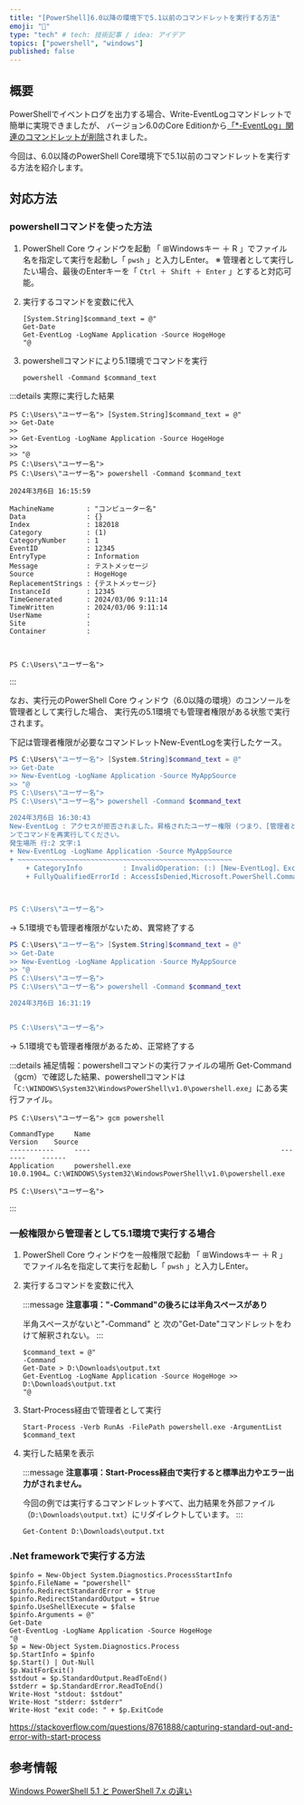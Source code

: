 ```yaml
---
title: "[PowerShell]6.0以降の環境下で5.1以前のコマンドレットを実行する方法"
emoji: "🔀"
type: "tech" # tech: 技術記事 / idea: アイデア
topics: ["powershell", "windows"]
published: false
---
```

## 概要

PowerShellでイベントログを出力する場合、Write-EventLogコマンドレットで簡単に実現できましたが、
バージョン6.0のCore Editionから[「*-EventLog」関連のコマンドレットが削除](https://learn.microsoft.com/en-us/powershell/scripting/whats-new/differences-from-windows-powershell#-eventlog-cmdlets)されました。

今回は、6.0以降のPowerShell Core環境下で5.1以前のコマンドレットを実行する方法を紹介します。

## 対応方法

### powershellコマンドを使った方法

1. PowerShell Core ウィンドウを起動
    「 ⊞Windowsキー ＋ R 」でファイル名を指定して実行を起動し「 `pwsh` 」と入力しEnter。
    ※ 管理者として実行したい場合、最後のEnterキーを「 `Ctrl ＋ Shift ＋ Enter` 」とすると対応可能。

1. 実行するコマンドを変数に代入

    ```powershell:コピー用
    [System.String]$command_text = @"
    Get-Date
    Get-EventLog -LogName Application -Source HogeHoge
    "@
    ```

1. powershellコマンドにより5.1環境でコマンドを実行

    ```powershell:コピー用
    powershell -Command $command_text
    ```

:::details 実際に実行した結果

```powershell:実際に実行した結果
PS C:\Users\"ユーザー名"> [System.String]$command_text = @"
>> Get-Date
>>
>> Get-EventLog -LogName Application -Source HogeHoge
>>
>> "@
PS C:\Users\"ユーザー名">
PS C:\Users\"ユーザー名"> powershell -Command $command_text

2024年3月6日 16:15:59

MachineName        : "コンピューター名"
Data               : {}
Index              : 182018
Category           : (1)
CategoryNumber     : 1
EventID            : 12345
EntryType          : Information
Message            : テストメッセージ
Source             : HogeHoge
ReplacementStrings : {テストメッセージ}
InstanceId         : 12345
TimeGenerated      : 2024/03/06 9:11:14
TimeWritten        : 2024/03/06 9:11:14
UserName           :
Site               :
Container          :



PS C:\Users\"ユーザー名">
```

:::

なお、実行元のPowerShell Core ウィンドウ（6.0以降の環境）のコンソールを管理者として実行した場合、
実行先の5.1環境でも管理者権限がある状態で実行されます。

下記は管理者権限が必要なコマンドレットNew-EventLogを実行したケース。

```PowerShell Core（pwsh）を一般権限で起動し管理者権限が必要なコマンドを実行した場合
PS C:\Users\"ユーザー名"> [System.String]$command_text = @"
>> Get-Date
>> New-EventLog -LogName Application -Source MyAppSource
>> "@
PS C:\Users\"ユーザー名">
PS C:\Users\"ユーザー名"> powershell -Command $command_text

2024年3月6日 16:30:43
New-EventLog : アクセスが拒否されました。昇格されたユーザー権限 (つまり、[管理者として実行]) を使用して開かれたセッショ
ンでコマンドを再実行してください。
発生場所 行:2 文字:1
+ New-EventLog -LogName Application -Source MyAppSource
+ ~~~~~~~~~~~~~~~~~~~~~~~~~~~~~~~~~~~~~~~~~~~~~~~~~~~~~
    + CategoryInfo          : InvalidOperation: (:) [New-EventLog]、Exception
    + FullyQualifiedErrorId : AccessIsDenied,Microsoft.PowerShell.Commands.NewEventLogCommand



PS C:\Users\"ユーザー名">
```

→ 5.1環境でも管理者権限がないため、異常終了する

```PowerShell Core（pwsh）を管理者権限で起動し管理者権限が必要なコマンドを実行した場合
PS C:\Users\"ユーザー名"> [System.String]$command_text = @"
>> Get-Date
>> New-EventLog -LogName Application -Source MyAppSource
>> "@
PS C:\Users\"ユーザー名">
PS C:\Users\"ユーザー名"> powershell -Command $command_text

2024年3月6日 16:31:19


PS C:\Users\"ユーザー名">
```

→ 5.1環境でも管理者権限があるため、正常終了する

:::details 補足情報：powershellコマンドの実行ファイルの場所
Get-Command（gcm）で確認した結果、powershellコマンドは「`C:\WINDOWS\System32\WindowsPowerShell\v1.0\powershell.exe`」にある実行ファイル。

```powershell:実際に実行した結果
PS C:\Users\"ユーザー名"> gcm powershell

CommandType     Name                                               Version    Source
-----------     ----                                               -------    ------
Application     powershell.exe                                     10.0.1904… C:\WINDOWS\System32\WindowsPowerShell\v1.0\powershell.exe

PS C:\Users\"ユーザー名">
```
:::

### 一般権限から管理者として5.1環境で実行する場合

1. PowerShell Core ウィンドウを一般権限で起動
    「 ⊞Windowsキー ＋ R 」でファイル名を指定して実行を起動し「 `pwsh` 」と入力しEnter。

1. 実行するコマンドを変数に代入

    :::message
    **注意事項："-Command"の後ろには半角スペースがあり**

    半角スペースがないと"-Command" と 次の"Get-Date"コマンドレットをわけて解釈されない。
    :::

    ```powershell:実行するコマンドを変数に代入
    $command_text = @"
    -Command 
    Get-Date > D:\Downloads\output.txt
    Get-EventLog -LogName Application -Source HogeHoge >> D:\Downloads\output.txt
    "@
    ```

1. Start-Process経由で管理者として実行

    ```powershell:5.1環境では管理者として実行
    Start-Process -Verb RunAs -FilePath powershell.exe -ArgumentList $command_text
    ```

1. 実行した結果を表示

    :::message
    **注意事項：Start-Process経由で実行すると標準出力やエラー出力がされません。**

    今回の例では実行するコマンドレットすべて、出力結果を外部ファイル（`D:\Downloads\output.txt`）にリダイレクトしています。
    :::

    ```powershell:実行した結果を表示
    Get-Content D:\Downloads\output.txt
    ```

### \.Net frameworkで実行する方法

```powershell:
$pinfo = New-Object System.Diagnostics.ProcessStartInfo
$pinfo.FileName = "powershell"
$pinfo.RedirectStandardError = $true
$pinfo.RedirectStandardOutput = $true
$pinfo.UseShellExecute = $false
$pinfo.Arguments = @"
Get-Date
Get-EventLog -LogName Application -Source HogeHoge
"@
$p = New-Object System.Diagnostics.Process
$p.StartInfo = $pinfo
$p.Start() | Out-Null
$p.WaitForExit()
$stdout = $p.StandardOutput.ReadToEnd()
$stderr = $p.StandardError.ReadToEnd()
Write-Host "stdout: $stdout"
Write-Host "stderr: $stderr"
Write-Host "exit code: " + $p.ExitCode
```

https://stackoverflow.com/questions/8761888/capturing-standard-out-and-error-with-start-process

## 参考情報

[Windows PowerShell 5.1 と PowerShell 7.x の違い](https://learn.microsoft.com/en-us/powershell/scripting/whats-new/differences-from-windows-powershell)
